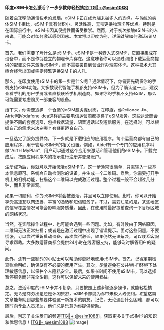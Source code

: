 **印度eSIM卡怎么激活？一步步教你轻松搞定[[TG💪+ @esim1088](https://t.me/s/esim1088)]**

随着全球移动通信技术的发展，eSIM卡正在成为越来越多人的选择。与传统的实体SIM卡相比，eSIM卡具有体积小、灵活性高、无需更换物理卡等优点。特别是在国际旅行中，eSIM卡因其便捷性而备受推崇。然而，对于初次接触eSIM卡的人来说，可能会对如何激活感到困惑。本文将以印度为例，详细讲解如何激活eSIM卡。

首先，我们需要了解什么是eSIM卡。eSIM卡是一种嵌入式SIM卡，它直接集成在设备中，而不是作为独立的物理卡片存在。这意味着你可以通过网络下载运营商提供的配置文件来激活eSIM卡，而不需要亲自到营业厅办理实体卡。这种技术尤其适合经常出国或需要频繁更换SIM卡的人群。

那么，在印度使用eSIM卡的第一步是什么呢？通常情况下，你需要先确保你的手机支持eSIM功能。大多数现代智能手机都支持eSIM卡，但为了确认这一点，建议查看手机的用户手册或者直接联系手机制造商。如果你的手机不支持eSIM，那么可能需要考虑购买一部兼容的设备。

接下来，你需要选择一个合适的eSIM服务提供商。在印度，像Reliance Jio、Airtel和Vodafone Idea这样的主要电信运营商都提供了eSIM服务。这些运营商会提供不同的套餐选项，包括数据流量、语音通话以及短信服务。在选择时，可以根据自己的需求来决定哪个套餐更适合自己。

一旦选定了服务提供商，下一步就是下载相应的应用程序。每个运营商都有自己的应用程序，用于管理eSIM卡的相关设置。例如，Airtel有一个专门的应用程序叫做“Airtel MyPlan”，用户可以通过这个应用来激活和管理他们的eSIM卡。下载完成后，按照应用程序内的指示进行注册并登录账户。

注册成功后，你就可以开始激活eSIM卡了。这一步通常很简单，只需输入一些基本信息即可。系统会自动检测你的设备，并生成一个二维码。然后，你需要打开手机上的相机功能，扫描这个二维码以完成激活过程。整个过程一般不会超过几分钟，而且非常直观。

如果一切顺利，你的eSIM卡将会被激活，并且可以立即使用。此时，你可以开始享受高速互联网连接、丰富的通话和短信服务了。不过，需要注意的是，某些地区的信号覆盖情况可能会影响服务质量。因此，在使用前最好提前查询一下目标区域的网络状况。

当然，在实际操作过程中，也可能会遇到一些问题。比如，有时候由于网络原因，二维码无法正常扫描；或者是在激活过程中出现了错误提示。面对这些问题，不要慌张，可以尝试重新启动设备，再次尝试激活。如果仍然无法解决，可以联系客服寻求帮助。大多数运营商都会提供24小时在线客服支持，能够及时解答用户的疑问。

此外，还有一些额外的小贴士可以帮助你更好地使用eSIM卡。首先，记得定期检查账单明细，确保没有不必要的费用产生。其次，尽量避免在公共Wi-Fi环境下处理敏感信息，以保护个人隐私安全。最后，如果长时间不使用eSIM卡，可以选择暂停服务而非完全注销，这样可以保留未来的使用权益。

总之，激活印度的eSIM卡并不复杂，只要按照上述步骤逐步操作，就能轻松搞定。无论是商务出差还是休闲旅游，eSIM卡都能为你带来极大的便利。希望这篇文章能帮助到那些想要体验这一新技术的朋友。记住，无论遇到什么困难，都可以随时向专业人员求助，他们总是乐意为你提供帮助。

最后，别忘了关注我们的频道[[TG💪+ @esim1088](https://t.me/s/esim1088)]，获取更多关于eSIM卡的知识和优惠信息！[[TG💪+ @esim1088](https://t.me/s/esim1088) ![Image](https://i.postimg.cc/4NQfJmqS/Snipaste-2025-05-13-00-14-12.png)]